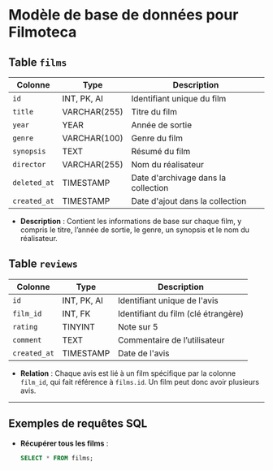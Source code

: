 # Modèle de base de données pour **Filmoteca**

## Table `films`
| Colonne      | Type         | Description                       |
|--------------|--------------|-----------------------------------|
| `id`         | INT, PK, AI  | Identifiant unique du film       |
| `title`      | VARCHAR(255) | Titre du film                    |
| `year`       | YEAR         | Année de sortie                  |
| `genre`      | VARCHAR(100) | Genre du film                    |
| `synopsis`   | TEXT         | Résumé du film                   |
| `director`   | VARCHAR(255) | Nom du réalisateur               |
| `deleted_at` | TIMESTAMP    | Date d'archivage dans la collection  |
| `created_at` | TIMESTAMP    | Date d'ajout dans la collection  |

- **Description** : Contient les informations de base sur chaque film, y compris le titre, l’année de sortie, le genre, un synopsis et le nom du réalisateur.

## Table `reviews`
| Colonne      | Type         | Description                           |
|--------------|--------------|---------------------------------------|
| `id`         | INT, PK, AI  | Identifiant unique de l'avis         |
| `film_id`    | INT, FK      | Identifiant du film (clé étrangère)  |
| `rating`     | TINYINT      | Note sur 5                           |
| `comment`    | TEXT         | Commentaire de l’utilisateur         |
| `created_at` | TIMESTAMP    | Date de l'avis                       |

- **Relation** : Chaque avis est lié à un film spécifique par la colonne `film_id`, qui fait référence à `films.id`. Un film peut donc avoir plusieurs avis.

---

## Exemples de requêtes SQL

- **Récupérer tous les films** :
  ```sql
  SELECT * FROM films;
